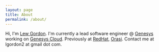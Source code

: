 ```yaml
---
layout: page
title: About
permalink: /about/
---
```


Hi, I'm [Lew Gordon](https://www.linkedin.com/in/lewis-gordon-10674919/).  I'm currently a lead software engineer @ [Genesys](https://genesys.com) working on [Genesys Cloud](https://www.genesys.com/genesys-cloud).  Previously at [RedHat](https://redhat.com), [Orasi](https://orasi.com).  Contact me at lgordon2 at gmail dot com.
